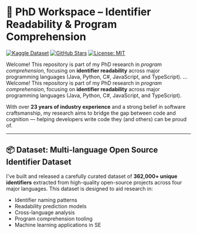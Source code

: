 # 🧠 PhD Workspace – Identifier Readability & Program Comprehension

[![Kaggle Dataset](https://img.shields.io/badge/Kaggle-Dataset-blue?logo=kaggle)](https://www.kaggle.com/datasets/bharatmane/multi-language-open-source-identifier-dataset)
[![GitHub Stars](https://img.shields.io/github/stars/bharatmane/phd-workspace?style=social)](https://github.com/bharatmane/phd-workspace/stargazers)
[![License: MIT](https://img.shields.io/badge/License-MIT-green.svg)](LICENSE)

Welcome! This repository is part of my PhD research in *program comprehension*, focusing on **identifier readability** across major programming languages (Java, Python, C#, JavaScript, and TypeScript).
...
Welcome! This repository is part of my PhD research in *program comprehension*, focusing on **identifier readability** across major programming languages (Java, Python, C#, JavaScript, and TypeScript).

With over **23 years of industry experience** and a strong belief in software craftsmanship, my research aims to bridge the gap between code and cognition — helping developers write code they (and others) can be proud of.

---

## 📦 Dataset: Multi-language Open Source Identifier Dataset

I've built and released a carefully curated dataset of **362,000+ unique identifiers** extracted from high-quality open-source projects across four major languages. This dataset is designed to aid research in:

- Identifier naming patterns  
- Readability prediction models  
- Cross-language analysis  
- Program comprehension tooling  
- Machine learning applications in SE
